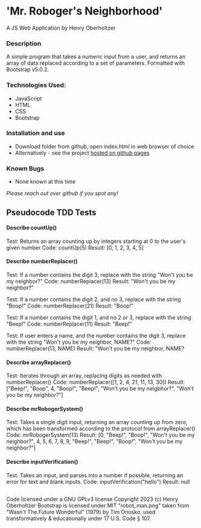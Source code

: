 # 'Mr. Roboger's Neighborhood'

A JS Web Application by Henry Oberholtzer

### Description

A simple program that takes a numeric input from a user, and returns an array of data replaced according to a set of parameters. Formatted with Bootstrap v5.0.2.

### Technologies Used:

* JavaScript
* HTML
* CSS
* Bootstrap


### Installation and use

* Download folder from github, open index.html in web browser of choice
* Alternatively - see the project [hosted on github pages](https://henry-oberholtzer.github.io/mr-roboger/)

### Known Bugs

* None known at this time

_Please reach out over github if you spot any!_

## Pseudocode TDD Tests

#### Describe countUp()
Test: Returns an array counting up by integers starting at 0 to the user's given number
Code: countUp(5)
Result: [0, 1, 2, 3, 4, 5]

#### Describe numberReplacer()
Test: If a number contains the digit 3, replace with the string "Won't you be my neighbor?"
Code: numberReplacer(13)
Result: "Won't you be my neighbor?"

Test: If a number contains the digit 2, and no 3, replace with the string "Boop!"
Code: numberReplacer(21)
Result: "Boop!"

Test: If a number contains the digit 1, and no 2 or 3, replace with the string "Beep!"
Code: numberReplacer(11)
Result: "Beep!"

Test: If user enters a name, and the number contains the digit 3, replace with the string "Won't you be my neighbor, NAME?"
Code: numberReplacer(13, NAME)
Result: "Won't you be my neighbor, NAME?

#### Describe arrayReplacer()
Test: Iterates through an array, replacing digits as needed with numberReplacer()
Code: numberReplacer([1, 2, 4, 21, 11, 13, 30])
Result: ["Beep!", "Boop", 4, "Boop!", "Beep!", "Won't you be my neigbhor?", "Won't you be my neighbor?"]

#### Describe mrRobogerSystem()
Test: Takes a single digit input, returning an array counting up from zero, which has been transformed according to the protocol from arrayReplacer()
Code: mrRobogerSystem(13)
Result: [0, "Beep!", "Boop!", "Won't you be my neighbor?", 4, 5, 6, 7, 8, 9, "Beep!", "Beep!", "Boop!", "Won't you be my neighbor?"]

#### Describe inputVerification()
Test: Takes an input, and parses into a number if possible, returning an error for text and blank inputs.
Code: inputVerification("hello")
Result: null

##

Code licensed under a GNU GPLv3 license
Copyright 2023 (c) Henry Oberholtzer
Bootstrap is licensed under MIT
"robot_man.png" taken from "Wasn't The Future Wonderful" (1979) by Tim Onosko, used transformatively & educationally under 17 U.S. Code § 107.